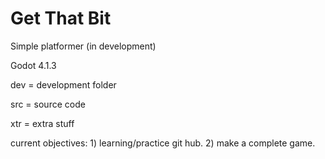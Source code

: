 # Get That Bit
 Simple platformer (in development)

Godot 4.1.3

dev = development folder

src = source code

xtr = extra stuff

current objectives: 1) learning/practice git hub. 2) make a complete game.
